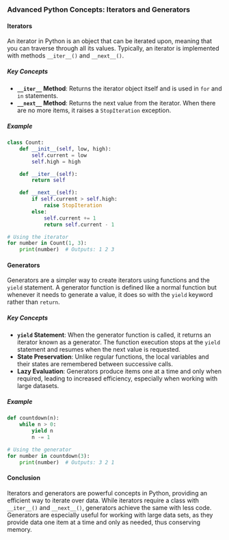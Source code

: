### Advanced Python Concepts: Iterators and Generators

#### Iterators

An iterator in Python is an object that can be iterated upon, meaning that you can traverse through all its values. Typically, an iterator is implemented with methods `__iter__()` and `__next__()`.

##### Key Concepts

- **`__iter__` Method**: Returns the iterator object itself and is used in `for` and `in` statements.
- **`__next__` Method**: Returns the next value from the iterator. When there are no more items, it raises a `StopIteration` exception.

##### Example

```python
class Count:
    def __init__(self, low, high):
        self.current = low
        self.high = high

    def __iter__(self):
        return self

    def __next__(self):
        if self.current > self.high:
            raise StopIteration
        else:
            self.current += 1
            return self.current - 1

# Using the iterator
for number in Count(1, 3):
    print(number)  # Outputs: 1 2 3
```

#### Generators

Generators are a simpler way to create iterators using functions and the `yield` statement. A generator function is defined like a normal function but whenever it needs to generate a value, it does so with the `yield` keyword rather than `return`.

##### Key Concepts

- **`yield` Statement**: When the generator function is called, it returns an iterator known as a generator. The function execution stops at the `yield` statement and resumes when the next value is requested.
- **State Preservation**: Unlike regular functions, the local variables and their states are remembered between successive calls.
- **Lazy Evaluation**: Generators produce items one at a time and only when required, leading to increased efficiency, especially when working with large datasets.

##### Example

```python
def countdown(n):
    while n > 0:
        yield n
        n -= 1

# Using the generator
for number in countdown(3):
    print(number)  # Outputs: 3 2 1
```

#### Conclusion

Iterators and generators are powerful concepts in Python, providing an efficient way to iterate over data. While iterators require a class with `__iter__()` and `__next__()`, generators achieve the same with less code. Generators are especially useful for working with large data sets, as they provide data one item at a time and only as needed, thus conserving memory.